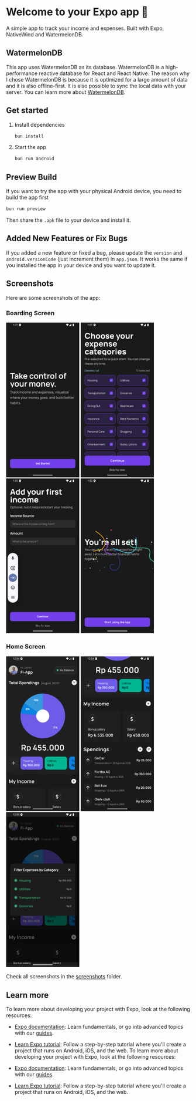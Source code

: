 # Welcome to your Expo app 👋

A simple app to track your income and expenses. Built with Expo, NativeWind and WatermelonDB.

## WatermelonDB
This app uses WatermelonDB as its database. WatermelonDB is a high-performance reactive database for React and React Native. The reason why I chose WatermelonDB is because it is optimized for a large amount of data and it is also offline-first. It is also possible to sync the local data with your server. You can learn more about [WatermelonDB](https://watermelondb.dev/).

## Get started

1. Install dependencies

   ```bash
   bun install
   ```

2. Start the app

   ```bash
   bun run android
   ```


## Preview Build
If you want to try the app with your physical Android device, you need to build the app first
```bash
bun run preview
```

Then share the `.apk` file to your device and install it.

## Added New Features or Fix Bugs
If you added a new feature or fixed a bug, please update the `version` and `android.versionCode` (just increment them) in `app.json`. It works the same if you installed the app in your device and you want to update it.

## Screenshots
Here are some screenshots of the app:

### Boarding Screen
<img src="./screenshots/boarding-1.png" alt="boarding 1" width="200"> <img src="./screenshots/boarding-2.png" alt="boarding 2" width="200"> <img src="./screenshots/boarding-3.png" alt="boarding 3" width="200"> <img src="./screenshots/final-boarding.png" alt="final boarding" width="200">

### Home Screen
<img src="./screenshots/main-screen.png" alt="home" width="200"> <img src="./screenshots/main-screen-2.png" alt="home 2" width="200"> <img src="./screenshots/chart-expense-filter.png" alt="filter chart expenses" width="200">

Check all screenshots in the [screenshots](./screenshots) folder.

## Learn more

To learn more about developing your project with Expo, look at the following resources:

- [Expo documentation](https://docs.expo.dev/): Learn fundamentals, or go into advanced topics with our [guides](https://docs.expo.dev/guides).
- [Learn Expo tutorial](https://docs.expo.dev/tutorial/introduction/): Follow a step-by-step tutorial where you'll create a project that runs on Android, iOS, and the web.
To learn more about developing your project with Expo, look at the following resources:

- [Expo documentation](https://docs.expo.dev/): Learn fundamentals, or go into advanced topics with our [guides](https://docs.expo.dev/guides).
- [Learn Expo tutorial](https://docs.expo.dev/tutorial/introduction/): Follow a step-by-step tutorial where you'll create a project that runs on Android, iOS, and the web.
